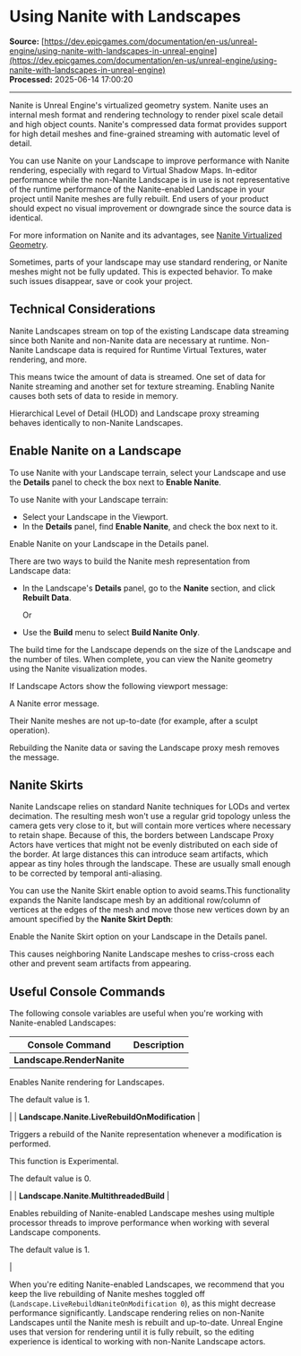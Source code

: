 # Using Nanite with Landscapes

**Source:** [https://dev.epicgames.com/documentation/en-us/unreal-engine/using-nanite-with-landscapes-in-unreal-engine](https://dev.epicgames.com/documentation/en-us/unreal-engine/using-nanite-with-landscapes-in-unreal-engine)  
**Processed:** 2025-06-14 17:00:20

---

Nanite is Unreal Engine's virtualized geometry system. Nanite uses an internal mesh format and rendering technology to render pixel scale detail and high object counts. Nanite's compressed data format provides support for high detail meshes and fine-grained streaming with automatic level of detail.

You can use Nanite on your Landscape to improve performance with Nanite rendering, especially with regard to Virtual Shadow Maps. In-editor performance while the non-Nanite Landscape is in use is not representative of the runtime performance of the Nanite-enabled Landscape in your project until Nanite meshes are fully rebuilt. End users of your product should expect no visual improvement or downgrade since the source data is identical.

For more information on Nanite and its advantages, see [Nanite Virtualized Geometry](/documentation/en-us/unreal-engine/nanite-virtualized-geometry-in-unreal-engine).

Sometimes, parts of your landscape may use standard rendering, or Nanite meshes might not be fully updated. This is expected behavior. To make such issues disappear, save or cook your project.

## Technical Considerations

Nanite Landscapes stream on top of the existing Landscape data streaming since both Nanite and non-Nanite data are necessary at runtime. Non-Nanite Landscape data is required for Runtime Virtual Textures, water rendering, and more.

This means twice the amount of data is streamed. One set of data for Nanite streaming and another set for texture streaming. Enabling Nanite causes both sets of data to reside in memory.

Hierarchical Level of Detail (HLOD) and Landscape proxy streaming behaves identically to non-Nanite Landscapes.

## Enable Nanite on a Landscape

To use Nanite with your Landscape terrain, select your Landscape and use the **Details** panel to check the box next to **Enable Nanite**.

To use Nanite with your Landscape terrain:

-   Select your Landscape in the Viewport.
-   In the **Details** panel, find **Enable Nanite**, and check the box next to it.

Enable Nanite on your Landscape in the Details panel.

There are two ways to build the Nanite mesh representation from Landscape data:

-   In the Landscape's **Details** panel, go to the **Nanite** section, and click **Rebuilt Data**.
    
    Or
    
-   Use the **Build** menu to select **Build Nanite Only**.
    

The build time for the Landscape depends on the size of the Landscape and the number of tiles. When complete, you can view the Nanite geometry using the Nanite visualization modes.

If Landscape Actors show the following viewport message:

A Nanite error message.

Their Nanite meshes are not up-to-date (for example, after a sculpt operation).

Rebuilding the Nanite data or saving the Landscape proxy mesh removes the message.

## Nanite Skirts

Nanite Landscape relies on standard Nanite techniques for LODs and vertex decimation. The resulting mesh won't use a regular grid topology unless the camera gets very close to it, but will contain more vertices where necessary to retain shape. Because of this, the borders between Landscape Proxy Actors have vertices that might not be evenly distributed on each side of the border. At large distances this can introduce seam artifacts, which appear as tiny holes through the landscape. These are usually small enough to be corrected by temporal anti-aliasing.

You can use the Nanite Skirt enable option to avoid seams.This functionality expands the Nanite landscape mesh by an additional row/column of vertices at the edges of the mesh and move those new vertices down by an amount specified by the **Nanite Skirt Depth**:

Enable the Nanite Skirt option on your Landscape in the Details panel.

This causes neighboring Nanite Landscape meshes to criss-cross each other and prevent seam artifacts from appearing.

## Useful Console Commands

The following console variables are useful when you're working with Nanite-enabled Landscapes:

| **Console Command** | **Description** |
| --- | --- |
| **Landscape.RenderNanite** | 
Enables Nanite rendering for Landscapes.

The default value is 1.



 |
| **Landscape.Nanite.LiveRebuildOnModification** | 

Triggers a rebuild of the Nanite representation whenever a modification is performed.

This function is Experimental.

The default value is 0.



 |
| **Landscape.Nanite.MultithreadedBuild** | 

Enables rebuilding of Nanite-enabled Landscape meshes using multiple processor threads to improve performance when working with several Landscape components.

The default value is 1.



 |

When you're editing Nanite-enabled Landscapes, we recommend that you keep the live rebuilding of Nanite meshes toggled off (`Landscape.LiveRebuildNaniteOnModification 0`), as this might decrease performance significantly. Landscape rendering relies on non-Nanite Landscapes until the Nanite mesh is rebuilt and up-to-date. Unreal Engine uses that version for rendering until it is fully rebuilt, so the editing experience is identical to working with non-Nanite Landscape actors.